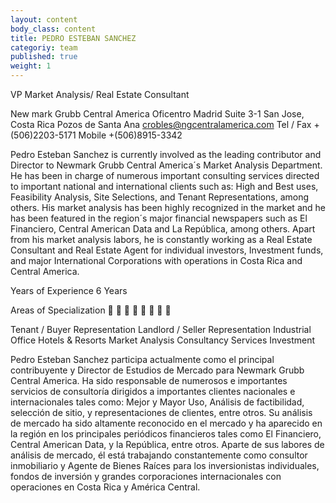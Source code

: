 ```yaml
---
layout: content
body_class: content
title: PEDRO ESTEBAN SANCHEZ
categoriy: team
published: true
weight: 1
---
```

VP Market Analysis/ Real Estate
Consultant

New mark Grubb Central America
Oficentro Madrid
Suite 3-1
San Jose, Costa Rica
Pozos de Santa Ana
crobles@ngcentralamerica.com
Tel / Fax +(506)2203-5171
Mobile +(506)8915-3342

Pedro Esteban Sanchez is currently involved as the leading contributor and
Director to Newmark Grubb Central America´s Market Analysis
Department. He has been in charge of numerous important consulting
services directed to important national and international clients such as:
High and Best uses, Feasibility Analysis, Site Selections, and Tenant
Representations, among others.
His market analysis has been highly recognized in the market and he has
been featured in the region´s major financial newspapers such as El
Financiero, Central American Data and La República, among others.
Apart from his market analysis labors, he is constantly working as a Real
Estate Consultant and Real Estate Agent for individual investors, Investment
funds, and major International Corporations with operations in Costa Rica
and Central America.

Years of Experience
6 Years

Areas of Specialization









Tenant / Buyer Representation
Landlord / Seller Representation
Industrial
Office
Hotels & Resorts
Market Analysis
Consultancy Services
Investment

Pedro Esteban Sanchez participa actualmente como el principal
contribuyente y Director de Estudios de Mercado para Newmark Grubb
Central America. Ha sido responsable de numerosos e importantes servicios
de
consultoría dirigidos a
importantes clientes
nacionales
e
internacionales tales como: Mejor y Mayor Uso, Análisis de factibilidad,
selección de sitio, y representaciones de clientes, entre otros.
Su análisis de mercado ha sido altamente reconocido en el mercado y ha
aparecido en la región en los principales periódicos financieros tales como
El Financiero, Central American Data, y la República, entre otros.
Aparte de sus labores de análisis de mercado, él está trabajando
constantemente como consultor inmobiliario y Agente de Bienes Raíces para
los inversionistas individuales, fondos de inversión y grandes corporaciones
internacionales con operaciones en Costa Rica y América Central.


